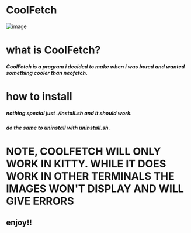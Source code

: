 # CoolFetch

![image](https://github.com/user-attachments/assets/dcb90312-a290-403c-901b-32a5f2b0e2fe)

# what is CoolFetch?
##### CoolFetch is a program i decided to make when i was bored and wanted something cooler than neofetch.

# how to install
##### nothing special just ./install.sh and it should work.

##### do the same to uninstall with uninstall.sh.

# NOTE, COOLFETCH WILL ONLY WORK IN KITTY. WHILE IT DOES WORK IN OTHER TERMINALS THE IMAGES WON'T DISPLAY AND WILL GIVE ERRORS

## enjoy!!
